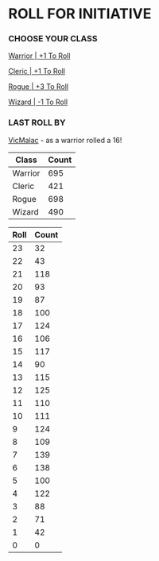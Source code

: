 # ROLL FOR INITIATIVE
### CHOOSE YOUR CLASS

[Warrior | +1 To Roll](https://github.com/benjaminsampica/benjaminsampica/issues/new?title=roll%7Cwarrior&body=Just+click+%27Submit+new+issue%27.)

[Cleric | +1 To Roll](https://github.com/benjaminsampica/benjaminsampica/issues/new?title=roll%7Ccleric&body=Just+click+%27Submit+new+issue%27.)

[Rogue | +3 To Roll](https://github.com/benjaminsampica/benjaminsampica/issues/new?title=roll%7Crogue&body=Just+click+%27Submit+new+issue%27.)

[Wizard | -1 To Roll](https://github.com/benjaminsampica/benjaminsampica/issues/new?title=roll%7Cwizard&body=Just+click+%27Submit+new+issue%27.)
### LAST ROLL BY
[VicMalac](https://www.github.com/VicMalac) - as a warrior rolled a 16!

|Class|Count|
|-|-|
|Warrior|695|
|Cleric|421|
|Rogue|698|
|Wizard|490|

|Roll|Count|
|-|-|
|23|32
|22|43
|21|118
|20|93
|19|87
|18|100
|17|124
|16|106
|15|117
|14|90
|13|115
|12|125
|11|110
|10|111
|9|124
|8|109
|7|139
|6|138
|5|100
|4|122
|3|88
|2|71
|1|42
|0|0

